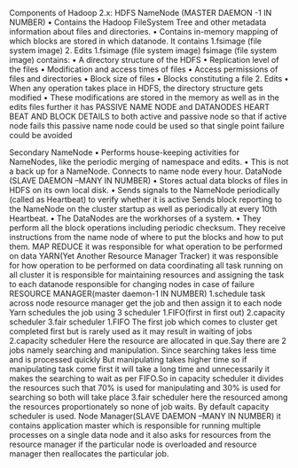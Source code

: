 Components of Hadoop 2.x: 
HDFS NameNode (MASTER DAEMON -1 IN NUMBER) • Contains the Hadoop FileSystem Tree and other metadata information about files and directories. • Contains in-memory mapping of which blocks are stored in which datanode. 
It contains 
1.fsimage (file system image)
2. Edits
1.fsimage (file system image)
fsimage (file system image) contains:
• A directory structure of the HDFS
• Replication level of the files
• Modification and access times of files
• Access permissions of files and directories
• Block size of files
• Blocks constituting a file
2. Edits
• When any operation takes place in HDFS, the directory structure gets modified
• These modifications are stored in the memory as well as in the edits files 
further it has PASSIVE NAME NODE and DATANODES    HEART BEAT AND BLOCK DETAILS  to both active and passive node so that if active node fails this passive name node could be used  so that single point failure could be avoided

Secondary NameNode • Performs house-keeping activities for NameNodes, like the periodic merging of namespace and edits. • This is not a back up for a NameNode. Connects to name node every hour. 
DataNode (SLAVE DAEMON –MANY IN NUMBER) • Stores actual data blocks of files in HDFS on its own local disk. • Sends signals to the NameNode periodically (called as Heartbeat) to verify whether it is active Sends block reporting to the NameNode on the cluster startup as well as periodically at every 10th Heartbeat. • The DataNodes are the workhorses of a system. • They perform all the block operations including periodic checksum. They receive instructions from the name node of where to put the blocks and how to put them.
MAP REDUCE 
it was responsible for what operation to be performed on data
YARN(Yet Another Resource Manager Tracker)
it was responsible for how  operation to be performed on data
coordinating all task running on all cluster
it is responsible for maintaining resources and assigning the task to each datanode
responsible  for changing nodes in case of failure
RESOURCE MANAGER(master daemon-1 IN NUMBER)
1.schedule task across node 
resource manager get the job and then assign it to each node
Yarn schedules the job using 3 scheduler
1.FIFO(first in first out)
2.capacity scheduler
3.fair scheduler
1.FIFO 
The first job which comes to cluster get completed first but is rarely used as it may result in waiting of jobs
2.capacity scheduler
Here the resource are allocated in que.Say there are 2 jobs namely searching and manipulation.
Since searching takes less time and is processed quickly But manipulating takes higher time so if manipulating task come first it will take a long time and unnecessarily it makes the searching to wait as per FIFO.So in capacity scheduler it divides the resources such that 70% is used for manipulating and 30% is used for searching so both will take place
3.fair scheduler
here the resourced among the resources proportionately so none of job waits.
By default capacity scheduler is used.
Node Manager(SLAVE DAEMON –MANY IN NUMBER) 
it contains application master which is responsible for running multiple processes on a single data node and it also asks for resources from the resource manager if the particular node is overloaded and resource manager then reallocates the particular job.
